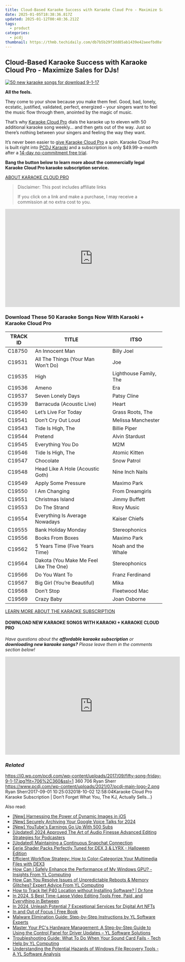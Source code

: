 ```yaml
---
title: Cloud-Based Karaoke Success with Karaoke Cloud Pro - Maximize Sales for DJs!
date: 2025-01-05T18:38:36.817Z
updated: 2025-01-12T00:48:36.212Z
tags:
  - product
categories:
  - pcdj
thumbnail: https://thmb.techidaily.com/db7b5b29f3dd85ab1439e42aeefbd0af6cf9e882cf1c9c7fcb2a6858953bbb8e.jpg
---
```


## Cloud-Based Karaoke Success with Karaoke Cloud Pro - Maximize Sales for DJs!

[![50 new karaoke songs for download 9-1-17](https://i0.wp.com/pcdj.com/wp-content/uploads/2017/09/fifty-song-friday-9-1-17.jpg?resize=706%2C321&ssl=1)](https://i0.wp.com/pcdj.com/wp-content/uploads/2017/09/fifty-song-friday-9-1-17.jpg?fit=706%2C360&ssl=1 "50 new karaoke songs for download 9-1-17")

**All the feels.**

They come to your show because you make them feel. Good, bad, lonely, ecstatic, justified, validated, perfect, energized – your singers want to feel the music flow through them, anointed by the magic of music.

That’s why [Karaoke Cloud Pro](https://tools.techidaily.com/pcdj/products/) dials the karaoke up to eleven with 50 additional karaoke song weekly… and then gets out of the way. Just so there’s nothing between your singers and feeling the way they want.

It’s never been easier to [give Karaoke Cloud Pro](https://www.karaokelocker.com/subscription.pl) a spin. Karaoke Cloud Pro is built right into [PCDJ Karaoki](https://tools.techidaily.com/pcdj/products/) and a subscription is only $49.99-a-month after a [14-day no-commitment free trial](https://www.karaokelocker.com/subscription.pl).

**Bang the button below to learn more about the commercially legal Karaoke Cloud Pro karaoke subscription service.**

[ABOUT KARAOKE CLOUD PRO](https://tools.techidaily.com/pcdj/products/)

>  Disclaimer: This post includes affiliate links
>
>  If you click on a link and make a purchase, I may receive a commission at no extra cost to you.
>

<!-- affiliate ads begin -->
<iframe width="560" height="315" src="https://www.youtube.com/embed/ZeYbTVeaXg0?si=rwLL1DbBoX26BGjm" title="YouTube video player" frameborder="0" allow="accelerometer; autoplay; clipboard-write; encrypted-media; gyroscope; picture-in-picture; web-share" referrerpolicy="strict-origin-when-cross-origin" allowfullscreen></iframe>
<!-- affiliate ads end -->

### Download These 50 Karaoke Songs Now With Karaoki + Karaoke Cloud Pro

| **TRACK ID** | **TITLE**                              | **ITSO**               |
| ------------ | -------------------------------------- | ---------------------- |
| C18750       | An Innocent Man                        | Billy Joel             |
| C19531       | All The Things (Your Man Won’t Do)     | Joe                    |
| C19535       | High                                   | Lighthouse Family, The |
| C19536       | Ameno                                  | Era                    |
| C19537       | Seven Lonely Days                      | Patsy Cline            |
| C19539       | Barracuda (Acoustic Live)              | Heart                  |
| C19540       | Let’s Live For Today                   | Grass Roots, The       |
| C19541       | Don’t Cry Out Loud                     | Melissa Manchester     |
| C19543       | Tide Is High, The                      | Billie Piper           |
| C19544       | Pretend                                | Alvin Stardust         |
| C19545       | Everything You Do                      | M2M                    |
| C19546       | Tide Is High, The                      | Atomic Kitten          |
| C19547       | Chocolate                              | Snow Patrol            |
| C19548       | Head Like A Hole (Acoustic Goth)       | Nine Inch Nails        |
| C19549       | Apply Some Pressure                    | Maximo Park            |
| C19550       | I Am Changing                          | From Dreamgirls        |
| C19551       | Christmas Island                       | Jimmy Buffett          |
| C19553       | Do The Strand                          | Roxy Music             |
| C19554       | Everything Is Average Nowadays         | Kaiser Chiefs          |
| C19555       | Bank Holiday Monday                    | Stereophonics          |
| C19556       | Books From Boxes                       | Maximo Park            |
| C19562       | 5 Years Time (Five Years Time)         | Noah and the Whale     |
| C19564       | Dakota (You Make Me Feel Like The One) | Stereophonics          |
| C19566       | Do You Want To                         | Franz Ferdinand        |
| C19567       | Big Girl (You’re Beautiful)            | Mika                   |
| C19568       | Don’t Stop                             | Fleetwood Mac          |
| C19569       | Crazy Baby                             | Joan Osborne           |

[LEARN MORE ABOUT THE KARAOKE SUBSCRIPTION](https://tools.techidaily.com/pcdj/products/)

#### DOWNLOAD NEW KARAOKE SONGS WITH KARAOKI + KARAOKE CLOUD PRO

_Have questions about the **affordable karaoke subscription** or **downloading new karaoke songs?** Please leave them in the comments section below!_

<!-- affiliate ads begin -->
<iframe width="560" height="315" src="https://www.youtube.com/embed/zmXpl6irBYk?si=BXjGpQr6PXFcqhCI" title="YouTube video player" frameborder="0" allow="accelerometer; autoplay; clipboard-write; encrypted-media; gyroscope; picture-in-picture; web-share" referrerpolicy="strict-origin-when-cross-origin" allowfullscreen></iframe>
<!-- affiliate ads end -->

### _Related_

https://i0.wp.com/pcdj.com/wp-content/uploads/2017/09/fifty-song-friday-9-1-17.jpg?fit=706%2C360&ssl=1 360 706 Ryan Sherr https://www.pcdj.com/wp-content/uploads/2021/07/pcdj-main-logo-2.png Ryan Sherr2017-09-01 10:25:032018-10-02 12:58:04Karaoke Cloud Pro Karaoke Subscription | Don’t Forget What You, The KJ, Actually Sells…}

<ins class="adsbygoogle"
     style="display:block"
     data-ad-format="autorelaxed"
     data-ad-client="ca-pub-7571918770474297"
     data-ad-slot="1223367746"></ins>

<ins class="adsbygoogle"
     style="display:block"
     data-ad-client="ca-pub-7571918770474297"
     data-ad-slot="8358498916"
     data-ad-format="auto"
     data-full-width-responsive="true"></ins>

<span class="atpl-alsoreadstyle">Also read:</span>
<div><ul>
<li><a href="https://article-knowledge.techidaily.com/new-harnessing-the-power-of-dynamic-images-in-ios/"><u>[New] Harnessing the Power of Dynamic Images in iOS</u></a></li>
<li><a href="https://screen-mirroring-recording.techidaily.com/new-securely-archiving-your-google-voice-talks-for-2024/"><u>[New] Securely Archiving Your Google Voice Talks for 2024</u></a></li>
<li><a href="https://youtube-docs.techidaily.com/outubes-earnings-go-up-with-500-subs/"><u>[New] YouTube's Earnings Go Up With 500 Subs</u></a></li>
<li><a href="https://fox-hovers.techidaily.com/updated-2024-approved-the-art-of-audio-finesse-advanced-editing-strategies-for-podcasters/"><u>[Updated] 2024 Approved The Art of Audio Finesse Advanced Editing Strategies for Podcasters</u></a></li>
<li><a href="https://snapchat-videos.techidaily.com/updated-maintaining-a-continuous-snapchat-connection/"><u>[Updated] Maintaining a Continuous Snapchat Connection</u></a></li>
<li><a href="https://discover-bits.techidaily.com/eerie-shader-packs-perfectly-tuned-for-dex-3-and-lyrx-halloween-edition/"><u>Eerie Shader Packs Perfectly Tuned for DEX 3 & LYRX - Halloween Edition</u></a></li>
<li><a href="https://discover-bits.techidaily.com/efficient-workflow-strategy-how-to-color-categorize-your-multimedia-files-with-dex3/"><u>Efficient Workflow Strategy: How to Color-Categorize Your Multimedia Files with DEX3</u></a></li>
<li><a href="https://discover-bits.techidaily.com/how-can-i-safely-enhance-the-performance-of-my-windows-gpu-insights-from-yl-computing/"><u>How Can I Safely Enhance the Performance of My Windows GPU? - Insights From YL Computing</u></a></li>
<li><a href="https://discover-bits.techidaily.com/how-can-you-resolve-issues-of-unpredictable-reboots-and-memory-glitches-expert-advice-from-yl-computing/"><u>How Can You Resolve Issues of Unpredictable Reboots & Memory Glitches? Expert Advice From YL Computing</u></a></li>
<li><a href="https://android-location-track.techidaily.com/how-to-track-itel-p40-location-without-installing-software-drfone-by-drfone-virtual-android/"><u>How to Track Itel P40 Location without Installing Software? | Dr.fone</u></a></li>
<li><a href="https://smart-video-creator.techidaily.com/in-2024-s-best-time-lapse-video-editing-tools-free-paid-and-everything-in-between/"><u>In 2024, S Best Time-Lapse Video Editing Tools Free, Paid, and Everything in Between</u></a></li>
<li><a href="https://article-knowledge.techidaily.com/in-2024-unleash-potential-7-exceptional-services-for-digital-art-nfts/"><u>In 2024, Unleash Potential 7 Exceptional Services for Digital Art NFTs</u></a></li>
<li><a href="https://novels-ebooks.techidaily.com/210857516-9781944155360-in-and-out-of-focus/"><u>In and Out of Focus | Free Book</u></a></li>
<li><a href="https://discover-bits.techidaily.com/malware-elimination-guide-step-by-step-instructions-by-yl-software-experts/"><u>Malware Elimination Guide: Step-by-Step Instructions by YL Software Experts</u></a></li>
<li><a href="https://discover-bits.techidaily.com/master-your-pcs-hardware-management-a-step-by-step-guide-to-using-the-control-panel-for-driver-updates-yl-software-solutions/"><u>Master Your PC's Hardware Management: A Step-by-Step Guide to Using the Control Panel for Driver Updates – YL Software Solutions</u></a></li>
<li><a href="https://discover-bits.techidaily.com/troubleshooting-guide-what-to-do-when-your-sound-card-fails-tech-help-by-yl-computing/"><u>Troubleshooting Guide: What To Do When Your Sound Card Fails - Tech Help by YL Computing</u></a></li>
<li><a href="https://discover-bits.techidaily.com/understanding-the-potential-hazards-of-windows-file-recovery-tools-a-yl-software-analysis/"><u>Understanding the Potential Hazards of Windows File Recovery Tools - A YL Software Analysis</u></a></li>
</ul></div>


